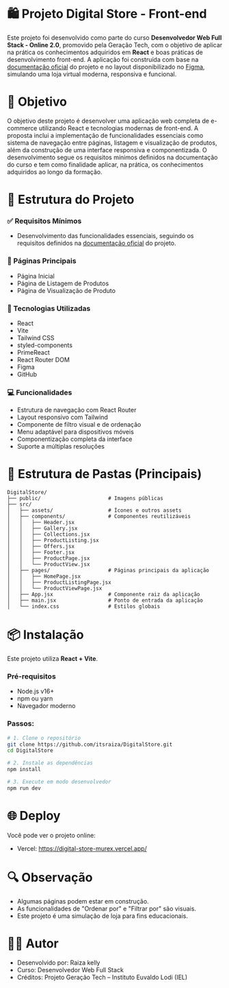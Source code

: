 # 🛍️ Projeto Digital Store - Front-end

Este projeto foi desenvolvido como parte do curso **Desenvolvedor Web Full Stack - Online 2.0**, promovido pela Geração Tech, com o objetivo de aplicar na prática os conhecimentos adquiridos em **React** e boas práticas de desenvolvimento front-end. A aplicação foi construída com base na [documentação oficial](https://github.com/digitalcollegebr/projeto-digital-store) do projeto e no layout disponibilizado no [Figma](https://www.figma.com/design/cfb4F7ZXMFQmvmTn3PKI4z/DRIP-STORE---DIGITAL-COLLEGE?node-id=22-30), simulando uma loja virtual moderna, responsiva e funcional.



# 🎯 Objetivo

O objetivo deste projeto é desenvolver uma aplicação web completa de e-commerce utilizando React e tecnologias modernas de front-end. A proposta inclui a implementação de funcionalidades essenciais como sistema de navegação entre páginas, listagem e visualização de produtos, além da construção de uma interface responsiva e componentizada. O desenvolvimento segue os requisitos mínimos definidos na documentação do curso e tem como finalidade aplicar, na prática, os conhecimentos adquiridos ao longo da formação.



# 🧱 Estrutura do Projeto

### ✅ Requisitos Mínimos

- Desenvolvimento das funcionalidades essenciais, seguindo os requisitos definidos na [documentação oficial](https://github.com/digitalcollegebr/projeto-digital-store) do projeto.



### 📄 Páginas Principais

- Página Inicial  
- Página de Listagem de Produtos  
- Página de Visualização de Produto  



### 🧪 Tecnologias Utilizadas

- React  
- Vite  
- Tailwind CSS  
- styled-components  
- PrimeReact  
- React Router DOM  
- Figma  
- GitHub  



### 💻 Funcionalidades

- Estrutura de navegação com React Router  
- Layout responsivo com Tailwind  
- Componente de filtro visual e de ordenação  
- Menu adaptável para dispositivos móveis  
- Componentização completa da interface  
- Suporte a múltiplas resoluções  



# 📂 Estrutura de Pastas (Principais)

```
DigitalStore/
├── public/                      # Imagens públicas
├── src/
│   ├── assets/                  # Ícones e outros assets
│   ├── components/              # Componentes reutilizáveis
│   │   ├── Header.jsx
│   │   ├── Gallery.jsx
│   │   ├── Collections.jsx
│   │   ├── ProductListing.jsx
│   │   ├── Offers.jsx
│   │   ├── Footer.jsx
│   │   ├── ProductPage.jsx
│   │   └── ProductView.jsx
│   ├── pages/                   # Páginas principais da aplicação
│   │   ├── HomePage.jsx
│   │   ├── ProductListingPage.jsx
│   │   └── ProductViewPage.jsx
│   ├── App.jsx                  # Componente raiz da aplicação
│   ├── main.jsx                 # Ponto de entrada da aplicação
│   └── index.css                # Estilos globais
```



# 📦 Instalação

Este projeto utiliza **React + Vite**.

### Pré-requisitos

- Node.js v16+  
- npm ou yarn  
- Navegador moderno  

### Passos:

```bash
# 1. Clone o repositório
git clone https://github.com/itsraiza/DigitalStore.git
cd DigitalStore

# 2. Instale as dependências
npm install

# 3. Execute em modo desenvolvedor
npm run dev

```


# 🌐 Deploy

 Você pode ver o projeto online:

 - Vercel: https://digital-store-murex.vercel.app/



# 🔍 Observação

- Algumas páginas podem estar em construção.
- As funcionalidades de "Ordenar por" e "Filtrar por" são visuais. 
- Este projeto é uma simulação de loja para fins educacionais.



# 👨‍💻  Autor

- Desenvolvido por: Raiza kelly
- Curso: Desenvolvedor Web Full Stack 
- Créditos: Projeto Geração Tech – Instituto Euvaldo Lodi (IEL)




